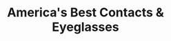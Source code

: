 ---
title: "America's Best Contacts & Eyeglasses"
url: /phoenix/americas-best-contacts-and-eyeglasses/
shop: optician
---
